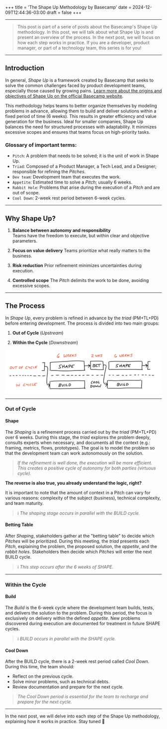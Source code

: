 +++
title = 'The Shape Up Methodology by Basecamp'
date = 2024-12-09T12:44:36-03:00
draft = false
+++

---

> This post is part of a serie of posts about the Basecamp's Shape Up methodology. In this post, we will talk about what Shape Up is and present an overview of the process.
In the next post, we will focus on how each step works in practice. If you are a developer, product manager, or part of a technology team, this series is for you!

---

## Introduction

In general, *Shape Up* is a framework created by Basecamp that seeks to solve the common challenges faced by product development teams, especially those caused by growing pains. [Learn more about the origins and objectives of Shape Up on the official Basecamp website](https://basecamp.com/shapeup/0.3-chapter-01#growing-pains).

This methodology helps teams to better organize themselves by modeling problems in advance, allowing them to build and deliver solutions within a fixed period of time (6 weeks). This results in greater efficiency and value generation for the business. Ideal for smaller companies, Shape Up balances the need for structured processes with adaptability. It minimizes excessive scopes and ensures that teams focus on high-priority tasks.

### **Glossary of important terms:**

- `Pitch`: A problem that needs to be solved; it is the unit of work in Shape Up.
- `Triad`: Composed of a Product Manager, a Tech Lead, and a Designer; responsible for refining the *Pitches*.
- `Dev team`: Development team that executes the work.
- `Appetite`: Estimated time to solve a *Pitch*; usually 6 weeks.
- `Rabbit Hole`: Problems that arise during the execution of a *Pitch* and are out of scope.
- `Cool Down`: 2-week rest period between 6-week cycles.

---

## Why Shape Up?

1. **Balance between autonomy and responsibility**  
   Teams have the freedom to execute, but within clear and objective parameters.

2. **Focus on value delivery**
   Teams prioritize what really matters to the business.

3. **Risk reduction**
   Prior refinement minimizes uncertainties during execution.

4. **Controlled scope**
   The *Pitch* delimits the work to be done, avoiding excessive scopes.

---

## The Process

In *Shape Up*, every problem is refined in advance by the *triad* (PM+TL+PD) before entering development. The process is divided into two main groups:

1. **Out of Cycle** (*Upstream*)

2. **Within the Cycle** (*Downstream*)

![Shape Up process](shape-up-process.png)

---

### Out of Cycle

#### **Shape**

The *Shaping* is a refinement process carried out by the *triad* (PM+TL+PD) over 6 weeks. During this stage, the *triad* explores the problem deeply, consults experts when necessary, and documents all the context (e.g.: framing, metrics, flows, prototypes). The goal is to model the problem so that the development team can work autonomously on the solution.

> *If the refinement is well done, the execution will be more efficient. This creates a positive cycle of autonomy for both parties (virtuous cycle).*

**The reverse is also true, you already understand the logic, right?**

It is important to note that the amount of context in a Pitch can vary for various reasons: complexity of the subject (business), technical complexity, and team maturity.

> ℹ️ *The shaping stage occurs in parallel with the BUILD cycle.*

#### **Betting Table**

After *Shaping*, stakeholders gather at the "betting table" to decide which *Pitches* will be prioritized. During this meeting, the *triad* presents each *Pitch*, explaining the problem, the proposed solution, the *appetite*, and the *rabbit holes*. Stakeholders then decide which *Pitches* will enter the next BUILD cycle.

> ℹ️ *This step occurs after the 6 weeks of SHAPE.*

---

### Within the Cycle

#### **Build**

The *Build* is the 6-week cycle where the development team builds, tests, and delivers the solution to the problem. During this period, the focus is exclusively on delivery within the defined *appetite*. New problems discovered during execution are documented for treatment in future SHAPE cycles.

> ℹ️ *BUILD occurs in parallel with the SHAPE cycle.*

#### **Cool Down**

After the BUILD cycle, there is a 2-week rest period called *Cool Down*. During this time, the team should:

- Reflect on the previous cycle.
- Solve minor problems, such as technical debts.
- Review documentation and prepare for the next cycle.

> *The Cool Down period is essential for the team to recharge and prepare for the next cycle.*

---

In the next post, we will delve into each step of the Shape Up methodology, explaining how it works in practice. Stay tuned 🚀
